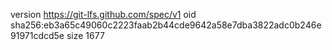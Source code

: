 version https://git-lfs.github.com/spec/v1
oid sha256:eb3a65c49060c2223faab2b44cde9642a58e7dba3822adc0b246e91971cdcd5e
size 1677
